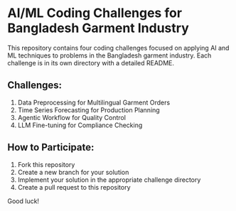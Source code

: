 # AI/ML Coding Challenges for Bangladesh Garment Industry

This repository contains four coding challenges focused on applying AI and ML techniques to problems in the Bangladesh garment industry. Each challenge is in its own directory with a detailed README.

## Challenges:
1. Data Preprocessing for Multilingual Garment Orders
2. Time Series Forecasting for Production Planning
3. Agentic Workflow for Quality Control
4. LLM Fine-tuning for Compliance Checking

## How to Participate:
1. Fork this repository
2. Create a new branch for your solution
3. Implement your solution in the appropriate challenge directory
4. Create a pull request to this repository

Good luck!